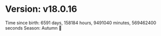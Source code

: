 # Version: v18.0.16
Time since birth: 6591 days, 158184 hours, 9491040 minutes, 569462400 seconds
Season: Autumn 🍁
